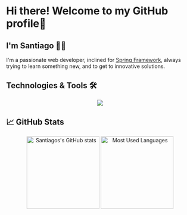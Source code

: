 # Hi there! Welcome to my GitHub profile👋

## I'm Santiago 👨‍💻  
I'm a passionate web developer, inclined for [Spring Framework](https://spring.io/), always trying to learn something new, and to get to innovative solutions.

## Technologies & Tools 🛠
<p align="center">
  <a href="https://skillicons.dev">
    <img src="https://skillicons.dev/icons?i=git,bash,bootstrap,codepen,discord,docker,figma,git,github,githubactions,hibernate,html,css,idea,java,js,ts,latex,maven,mongodb,mysql,notion,npm,postman,react,sass,spring,tailwind,vite,vscode&theme=dark" 
    />
  </a>
</p>

## 📈 GitHub Stats
<p align="center">
  <img src="https://github-readme-stats.vercel.app/api?username=Santiago-MH04&show_icons=true&theme=radical" alt="Santiagos's GitHub stats" height="195">
  <img src="https://github-readme-stats.vercel.app/api/top-langs/?username=Santiago-MH04&layout=compact&theme=radical" alt="Most Used Languages" height="195">
</p>


<!-- ## Most relevant projects ⭐  
- [Proyecto 1](enlace): Breve descripción del proyecto.  
- [Proyecto 2](enlace): Breve descripción del proyecto.
-->


<!--
**Santiago-MH04/Santiago-MH04** is a ✨ _special_ ✨ repository because its `README.md` (this file) appears on your GitHub profile.

Here are some ideas to get you started:

- 🔭 I’m currently working on ...
- 🌱 I’m currently learning ...
- 👯 I’m looking to collaborate on ...
- 🤔 I’m looking for help with ...
- 💬 Ask me about ...
- 📫 How to reach me: ...
- 😄 Pronouns: ...
- ⚡ Fun fact: ...
-->
